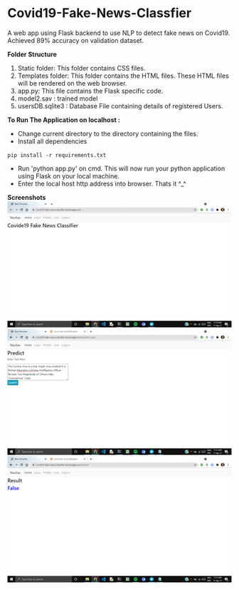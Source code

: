 # Covid19-Fake-News-Classfier
A web app using Flask backend to use NLP to detect fake news on Covid19. Achieved 89% accuracy on validation dataset.

**Folder Structure**
1. Static folder: This folder contains CSS files.
2. Templates folder: This folder contains the HTML files. These HTML files will be rendered on the web browser.
3. app.py: This file contains the Flask specific code.
4. model2.sav : trained model
5. usersDB.sqlite3 : Database File containing details of registered Users.

**To Run The Application on localhost :**
- Change current directory to the directory containing the files.
- Install all dependencies
```
pip install -r requirements.txt
```
- Run 'python app.py' on cmd. This will now run your python application using Flask on your local machine. 
- Enter the local host http address into browser.
Thats it ^_^

**Screenshots**
![Home Page](https://github.com/Kakarot-2000/Covid19-Fake-News-Classfier/blob/master/screenshots/Screenshot%20(154).png?raw=true)
![Predict Page](https://github.com/Kakarot-2000/Covid19-Fake-News-Classfier/blob/master/screenshots/Screenshot%20(156).png?raw=true)
![Results Page](https://github.com/Kakarot-2000/Covid19-Fake-News-Classfier/blob/master/screenshots/Screenshot%20(157).png?raw=true)
